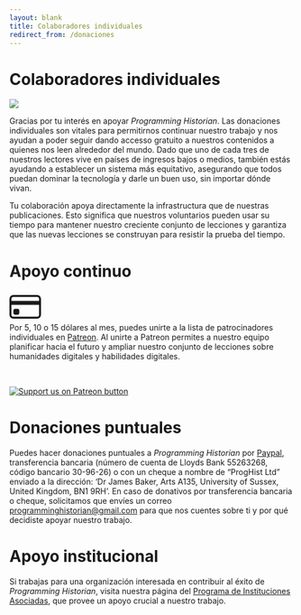 ```yaml
---
layout: blank
title: Colaboradores individuales
redirect_from: /donaciones
---
```


# Colaboradores individuales

<img src="{{site.baseurl}}/images/supporters-individual.png" class="garnish rounded float-left" />

Gracias por tu interés en apoyar *Programming Historian*. Las donaciones individuales son vitales para permitirnos continuar nuestro trabajo y nos ayudan a poder seguir dando accesso gratuito a nuestros contenidos a quienes nos leen alrededor del mundo. Dado que uno de cada tres de nuestros lectores vive en países de ingresos bajos o medios, también estás ayudando a establecer un sistema más equitativo, asegurando que todos puedan dominar la tecnología y darle un buen uso, sin importar dónde vivan.

Tu colaboración apoya directamente la infrastructura que de nuestras publicaciones. Esto significa que nuestros voluntarios pueden usar su tiempo para mantener nuestro creciente conjunto de lecciones y garantiza que las nuevas lecciones se construyan para resistir la prueba del tiempo.

# Apoyo continuo

<div class="alert alert-info">
<div class="float-left">
	<svg width="4em" height="4em" viewBox="0 0 16 16" class="bi bi-credit-card" fill="currentColor" xmlns="http://www.w3.org/2000/svg">
  <path fill-rule="evenodd" d="M0 4a2 2 0 0 1 2-2h12a2 2 0 0 1 2 2v8a2 2 0 0 1-2 2H2a2 2 0 0 1-2-2V4zm2-1a1 1 0 0 0-1 1v1h14V4a1 1 0 0 0-1-1H2zm13 4H1v5a1 1 0 0 0 1 1h12a1 1 0 0 0 1-1V7z"/>
  <path d="M2 10a1 1 0 0 1 1-1h1a1 1 0 0 1 1 1v1a1 1 0 0 1-1 1H3a1 1 0 0 1-1-1v-1z"/>
</svg>
</div>
Por 5, 10 o 15 dólares al mes, puedes unirte a la lista de patrocinadores individuales en <a href="https://www.patreon.com/join/theprogramminghistorian">Patreon</a>. Al unirte a Patreon permites a nuestro equipo planificar hacia el futuro y ampliar nuestro conjunto de lecciones sobre humanidades digitales y habilidades digitales.
<p>&nbsp;</p>
<p><a href="https://www.patreon.com/theprogramminghistorian"><img src="{{site.baseurl}}/images/patreonbutton.png" alt="Support us on Patreon button" class="mx-auto d-block" /></a></p>
	
</div>

# Donaciones puntuales

Puedes hacer donaciones puntuales a *Programming Historian* por [Paypal](https://www.paypal.com/cgi-bin/webscr?cmd=_s-xclick&hosted_button_id=7BGHUZRVS4LYL&source=url), transferencia bancaria (número de cuenta de Lloyds Bank 55263268, código bancario 30-96-26) o con un cheque a nombre de “ProgHist Ltd” enviado a la dirección: ‘Dr James Baker, Arts A135, University of Sussex, United Kingdom, BN1 9RH’. En caso de donativos por transferencia bancaria o cheque, solicitamos que envíes un correo <a href="mailto:programminghistorian@gmail.com">programminghistorian@gmail.com</a> para que nos cuentes sobre ti y por qué decidiste apoyar nuestro trabajo.

# Apoyo institucional

Si trabajas para una organización interesada en contribuir al éxito de *Programming Historian*, visita nuestra página del [Programa de Instituciones Asociadas](pia), que provee un apoyo crucial a nuestro trabajo. 
